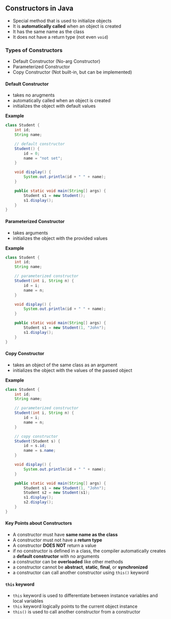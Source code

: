 ## Constructors in Java
- Special method that is used to initialize objects
- It is **automatically called** when an object is created
- It has the same name as the class
- It does not have a return type (not even `void`)

### Types of Constructors
- Default Constructor (No-arg Constructor)
- Parameterized Constructor
- Copy Constructor (Not built-in, but can be implemented)

#### Default Constructor
- takes no arugments
- automatically called when an object is created
- initializes the object with default values

**Example**
```java
class Student {
    int id;
    String name;

    // default constructor
    Student() {
        id = 0;
        name = "not set";
    }

    void display() {
        System.out.println(id + " " + name);
    }

    public static void main(String[] args) {
        Student s1 = new Student();
        s1.display();
    }
}
```


#### Parameterized Constructor
- takes arguments
- initializes the object with the provided values

**Example**
```java
class Student {
    int id;
    String name;

    // parameterized constructor
    Student(int i, String n) {
        id = i;
        name = n;
    }

    void display() {
        System.out.println(id + " " + name);
    }

    public static void main(String[] args) {
        Student s1 = new Student(1, "John");
        s1.display();
    }
}
```

#### Copy Constructor
- takes an object of the same class as an argument
- initializes the object with the values of the passed object

**Example**
```java
class Student {
    int id;
    String name;

    // parameterized constructor
    Student(int i, String n) {
        id = i;
        name = n;
    }

    // copy constructor
    Student(Student s) {
        id = s.id;
        name = s.name;
    }

    void display() {
        System.out.println(id + " " + name);
    }

    public static void main(String[] args) {
        Student s1 = new Student(1, "John");
        Student s2 = new Student(s1);
        s1.display();
        s2.display();
    }
}
```

#### Key Points about Constructors
- A constructor must have **same name as the class**
- A constructor must not have a **return type**
- A constructor **DOES NOT** return a value
- if no constructor is defined in a class, the compiler automatically creates a **default constructor** with no arguments
- a constructor can be **overloaded** like other methods
- a constructor cannot be **abstract**, **static**, **final**, or **synchronized**
- a constructor can call another constructor using `this()` keyword

#### `this` keyword
- `this` keyword is used to differentiate between instance variables and local variables
- `this` keyword logically points to the current object instance
- `this()` is used to call another constructor from a constructor

